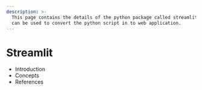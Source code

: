```yaml
---
description: >-
  This page contains the details of the python package called streamlit which
  can be used to convert the python script in to web application.
---
```


# Streamlit

* Introduction
* Concepts
* References

